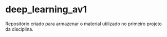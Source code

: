 # deep_learning_av1
Repositório criado para armazenar o material utilizado no primeiro projeto da disciplina. 
